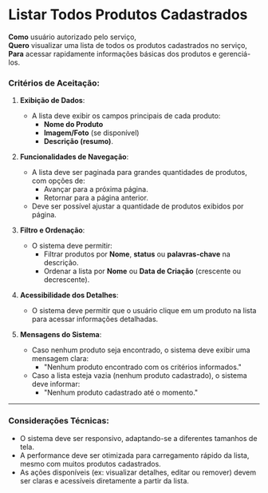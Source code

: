 # Listar Todos Produtos Cadastrados

**Como** usuário autorizado pelo serviço,  
**Quero** visualizar uma lista de todos os produtos cadastrados no serviço,  
**Para** acessar rapidamente informações básicas dos produtos e gerenciá-los.  

### Critérios de Aceitação:

1. **Exibição de Dados**:
   - A lista deve exibir os campos principais de cada produto:
     - **Nome do Produto**
     - **Imagem/Foto** (se disponível)
     - **Descrição (resumo)**.

2. **Funcionalidades de Navegação**:
   - A lista deve ser paginada para grandes quantidades de produtos, com opções de:
     - Avançar para a próxima página.
     - Retornar para a página anterior.
   - Deve ser possível ajustar a quantidade de produtos exibidos por página.

3. **Filtro e Ordenação**:
   - O sistema deve permitir:
     - Filtrar produtos por **Nome**, **status** ou **palavras-chave** na descrição.
     - Ordenar a lista por **Nome** ou **Data de Criação** (crescente ou decrescente).

4. **Acessibilidade dos Detalhes**:
   - O sistema deve permitir que o usuário clique em um produto na lista para acessar informações detalhadas.

5. **Mensagens do Sistema**:
   - Caso nenhum produto seja encontrado, o sistema deve exibir uma mensagem clara:  
     - "Nenhum produto encontrado com os critérios informados."
   - Caso a lista esteja vazia (nenhum produto cadastrado), o sistema deve informar:  
     - "Nenhum produto cadastrado até o momento."

---

### Considerações Técnicas:
- O sistema deve ser responsivo, adaptando-se a diferentes tamanhos de tela.
- A performance deve ser otimizada para carregamento rápido da lista, mesmo com muitos produtos cadastrados.
- As ações disponíveis (ex: visualizar detalhes, editar ou remover) devem ser claras e acessíveis diretamente a partir da lista.
